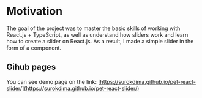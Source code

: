 # Motivation

The goal of the project was to master the basic skills of working with React.js + TypeScript, as well as understand how sliders work and learn how to create a slider on React.js. As a result, I made a simple slider in the form of a <Carousel> component.

## Gihub pages

You can see demo page on the link: [https://surokdima.github.io/pet-react-slider/](https://surokdima.github.io/pet-react-slider/)
